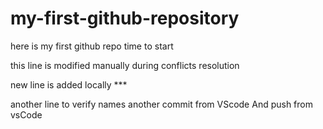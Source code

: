# my-first-github-repository

here is my first github repo time to start

this line is modified manually during conflicts resolution

new line is added locally \*\*\*

another line to verify names
another commit from VScode And push from vsCode
